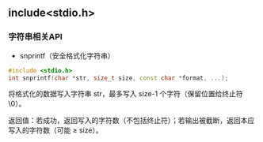 

## include<stdio.h>
### 字符串相关API
- snprintf（安全格式化字符串）
````c++
#include <stdio.h>
int snprintf(char *str, size_t size, const char *format, ...);
````
将格式化的数据写入字符串 str，最多写入 size-1 个字符（保留位置给终止符 \0）。

返回值：若成功，返回写入的字符数（不包括终止符）；若输出被截断，返回本应写入的字符数（可能 ≥ size）。